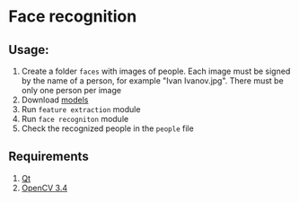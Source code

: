 # Face recognition

## Usage:

1. Create a folder `faces` with images of people. Each image must be signed by the name of a person, for example "Ivan Ivanov.jpg". There must be only one person per image
2. Download [models](https://drive.google.com/drive/folders/14WSnDZhxPbggGEm3vRgF6WlsvpZtgElT?usp=sharing)
2. Run `feature extraction` module
3. Run `face recogniton` module
4. Check the recognized people in the `people` file

## Requirements

1. [Qt](https://www.qt.io/)
2. [OpenCV 3.4](https://opencv.org/)
